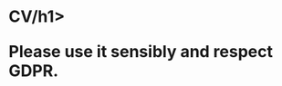 <!DOCTYPE html>
<html>
<body>

<h1>CV/h1>

<p>Please use it sensibly and respect GDPR.<p>
<a href="juliafortuny/JFortuny_DataAnalyst.pdf" download="JFortuny_DataAnalyst">
  <Download CV>
</a>
  
</body>
</html>

